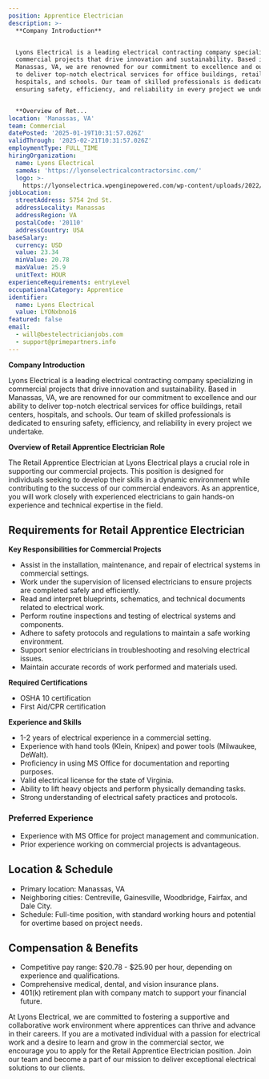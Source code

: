 ```yaml
---
position: Apprentice Electrician
description: >-
  **Company Introduction**


  Lyons Electrical is a leading electrical contracting company specializing in
  commercial projects that drive innovation and sustainability. Based in
  Manassas, VA, we are renowned for our commitment to excellence and our ability
  to deliver top-notch electrical services for office buildings, retail centers,
  hospitals, and schools. Our team of skilled professionals is dedicated to
  ensuring safety, efficiency, and reliability in every project we undertake.


  **Overview of Ret...
location: 'Manassas, VA'
team: Commercial
datePosted: '2025-01-19T10:31:57.026Z'
validThrough: '2025-02-21T10:31:57.026Z'
employmentType: FULL_TIME
hiringOrganization:
  name: Lyons Electrical
  sameAs: 'https://lyonselectricalcontractorsinc.com/'
  logo: >-
    https://lyonselectrica.wpenginepowered.com/wp-content/uploads/2022/10/cropped-IMG_1061.jpg
jobLocation:
  streetAddress: 5754 2nd St.
  addressLocality: Manassas
  addressRegion: VA
  postalCode: '20110'
  addressCountry: USA
baseSalary:
  currency: USD
  value: 23.34
  minValue: 20.78
  maxValue: 25.9
  unitText: HOUR
experienceRequirements: entryLevel
occupationalCategory: Apprentice
identifier:
  name: Lyons Electrical
  value: LYONxbno16
featured: false
email:
  - will@bestelectricianjobs.com
  - support@primepartners.info
---
```




**Company Introduction**

Lyons Electrical is a leading electrical contracting company specializing in commercial projects that drive innovation and sustainability. Based in Manassas, VA, we are renowned for our commitment to excellence and our ability to deliver top-notch electrical services for office buildings, retail centers, hospitals, and schools. Our team of skilled professionals is dedicated to ensuring safety, efficiency, and reliability in every project we undertake.

**Overview of Retail Apprentice Electrician Role**

The Retail Apprentice Electrician at Lyons Electrical plays a crucial role in supporting our commercial projects. This position is designed for individuals seeking to develop their skills in a dynamic environment while contributing to the success of our commercial endeavors. As an apprentice, you will work closely with experienced electricians to gain hands-on experience and technical expertise in the field.

## Requirements for Retail Apprentice Electrician

**Key Responsibilities for Commercial Projects**

- Assist in the installation, maintenance, and repair of electrical systems in commercial settings.
- Work under the supervision of licensed electricians to ensure projects are completed safely and efficiently.
- Read and interpret blueprints, schematics, and technical documents related to electrical work.
- Perform routine inspections and testing of electrical systems and components.
- Adhere to safety protocols and regulations to maintain a safe working environment.
- Support senior electricians in troubleshooting and resolving electrical issues.
- Maintain accurate records of work performed and materials used.

**Required Certifications**

- OSHA 10 certification
- First Aid/CPR certification

**Experience and Skills**

- 1-2 years of electrical experience in a commercial setting.
- Experience with hand tools (Klein, Knipex) and power tools (Milwaukee, DeWalt).
- Proficiency in using MS Office for documentation and reporting purposes.
- Valid electrical license for the state of Virginia.
- Ability to lift heavy objects and perform physically demanding tasks.
- Strong understanding of electrical safety practices and protocols.

### Preferred Experience

- Experience with MS Office for project management and communication.
- Prior experience working on commercial projects is advantageous.

## Location & Schedule

- Primary location: Manassas, VA
- Neighboring cities: Centreville, Gainesville, Woodbridge, Fairfax, and Dale City.
- Schedule: Full-time position, with standard working hours and potential for overtime based on project needs.

## Compensation & Benefits

- Competitive pay range: $20.78 - $25.90 per hour, depending on experience and qualifications.
- Comprehensive medical, dental, and vision insurance plans.
- 401(k) retirement plan with company match to support your financial future.

At Lyons Electrical, we are committed to fostering a supportive and collaborative work environment where apprentices can thrive and advance in their careers. If you are a motivated individual with a passion for electrical work and a desire to learn and grow in the commercial sector, we encourage you to apply for the Retail Apprentice Electrician position. Join our team and become a part of our mission to deliver exceptional electrical solutions to our clients.
